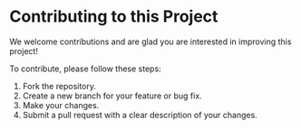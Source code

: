 # Contributing to this Project

We welcome contributions and are glad you are interested in improving this project!

To contribute, please follow these steps:
1. Fork the repository.
2. Create a new branch for your feature or bug fix.
3. Make your changes.
4. Submit a pull request with a clear description of your changes.
